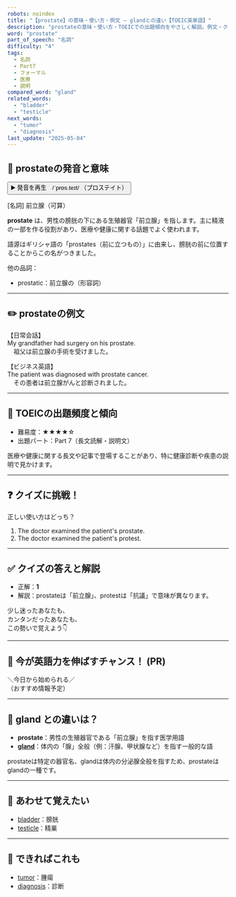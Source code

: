 ```yaml
---
robots: noindex
title: "【prostate】の意味・使い方・例文 ― glandとの違い【TOEIC英単語】"
description: "prostateの意味・使い方・TOEICでの出題傾向をやさしく解説。例文・クイズ付きでglandとの違いもわかりやすく学べます。"
word: "prostate"
part_of_speech: "名詞"
difficulty: "4"
tags:
  - 名詞
  - Part7
  - フォーマル
  - 医療
  - 説明
compared_word: "gland"
related_words:
  - "bladder"
  - "testicle"
next_words:
  - "tumor"
  - "diagnosis"
last_update: "2025-05-04"
---
```


## 🔰 prostateの発音と意味

<button class="play-audio" onclick="playTTS('prostate')">
  <span class="play-audio-main">
    ▶️ 発音を再生　/ˈprɒs.teɪt/
  </span>
  <span class="play-audio-sub">
    （プロステイト）
  </span>
</button>

[名詞] 前立腺（可算）

**prostate** は、男性の膀胱の下にある生殖器官「前立腺」を指します。主に精液の一部を作る役割があり、医療や健康に関する話題でよく使われます。

語源はギリシャ語の「prostates（前に立つもの）」に由来し、膀胱の前に位置することからこの名がつきました。

他の品詞：  
- prostatic：前立腺の（形容詞）

---

## ✏️ prostateの例文

【日常会話】  
My grandfather had surgery on his prostate.  
　祖父は前立腺の手術を受けました。

【ビジネス英語】  
The patient was diagnosed with prostate cancer.  
　その患者は前立腺がんと診断されました。

---

## 🎯 TOEICの出題頻度と傾向

- 難易度：★★★★☆
- 出題パート：Part 7（長文読解・説明文）

医療や健康に関する長文や記事で登場することがあり、特に健康診断や疾患の説明で見かけます。

---

## ❓ クイズに挑戦！

正しい使い方はどっち？

1. The doctor examined the patient's prostate.  
2. The doctor examined the patient's protest.

---

## ✅ クイズの答えと解説

- 正解：**1**
- 解説：prostateは「前立腺」、protestは「抗議」で意味が異なります。

少し迷ったあなたも、  
カンタンだったあなたも、  
この勢いで覚えよう👇️

---

## 🚀 今が英語力を伸ばすチャンス！ (PR)

<div class="info-center">
＼今日から始められる／<br>  
（おすすめ情報予定）
</div>

---

## 🤔  gland との違いは？

- **prostate**：男性の生殖器官である「前立腺」を指す医学用語
- **[gland](/word/gland)**：体内の「腺」全般（例：汗腺、甲状腺など）を指す一般的な語

prostateは特定の器官名、glandは体内の分泌腺全般を指すため、prostateはglandの一種です。

---

## 🧩 あわせて覚えたい

- [bladder](/word/bladder)：膀胱
- [testicle](/word/testicle)：精巣

---

## 📖 できればこれも

- [tumor](/word/tumor)：腫瘍
- [diagnosis](/word/diagnosis)：診断

<!-- cvid: aid02_bid10 -->
